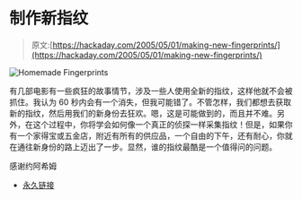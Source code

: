 # 制作新指纹

> 原文:[https://hackaday.com/2005/05/01/making-new-fingerprints/](https://hackaday.com/2005/05/01/making-new-fingerprints/)

![Homemade Fingerprints](../Images/3a044b58df7b4ccb889ba4e7f30ac6b8.png)

有几部电影有一些疯狂的故事情节，涉及一些人使用全新的指纹，这样他就不会被抓住。我认为 60 秒内会有一个消失，但我可能错了。不管怎样，我们都想去获取新的指纹，然后用我们的新身份去狂欢。嗯，这是可能做到的，而且并不难。另外，在这个过程中，你将学会如何像一个真正的侦探一样采集指纹！但是，如果你有一个家得宝或五金店，附近有所有的供应品，一个自由的下午，还有耐心，你就在通往新身份的路上迈出了一步。显然，谁的指纹最酷是一个值得问的问题。

感谢约阿希姆

*   [永久链接](http://www.ccc.de/biometrie/fingerabdruck_kopieren.xml?language=en)